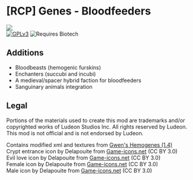 <!--[![GPLv3][badge-license]](https://www.gnu.org/licenses/gpl-3.0) -->
[badge-license]: https://img.shields.io/badge/License-GPLv3-lightgray
<!--![Supports Royalty][badge-dlc-royalty] supports Royalty DLC-->
[badge-dlc-royalty]: https://img.shields.io/badge/DLC-Royalty-gold
<!--![Supports Ideology][badge-dlc-ideology] supports Ideology DLC-->
[badge-dlc-ideology]: https://img.shields.io/badge/DLC-Ideology-indianred
<!--![Supports Biotech][badge-dlc-biotech] supports Biotech DLC-->
[badge-dlc-biotech]: https://img.shields.io/badge/DLC-Biotech-mediumturquoise
<!--![Supports Anomaly][badge-dlc-anomaly] supports Anomaly DLC-->
[badge-dlc-anomaly]: https://img.shields.io/badge/DLC-Anomaly-darkseagreen

# [RCP] Genes - Bloodfeeders
![](About/Preview.png)\
[![GPLv3][badge-license]](https://www.gnu.org/licenses/gpl-3.0) ![Requires Biotech][badge-dlc-biotech]

## Additions
- Bloodbeasts (hemogenic furskins)
- Enchanters (succubi and incubi)
- A medieval/spacer hybrid faction for bloodfeeders
- Sanguinary animals integration

## Legal
Portions of the materials used to create this mod are trademarks and/or copyrighted works of Ludeon Studios Inc. All rights reserved by Ludeon. This mod is not official and is not endorsed by Ludeon.

Contains modified xml and textures from [Gwen's Hemogenes (1.4)](https://steamcommunity.com/sharedfiles/filedetails/?id=2884212047)\
Crypt entrance icon by Delapouite from [Game-icons.net](https://game-icons.net/) (CC BY 3.0)\
Evil love icon by Delapouite from [Game-icons.net](https://game-icons.net/) (CC BY 3.0)\
Female icon by Delapouite from [Game-icons.net](https://game-icons.net/) (CC BY 3.0)\
Male icon by Delapouite from [Game-icons.net](https://game-icons.net/) (CC BY 3.0)